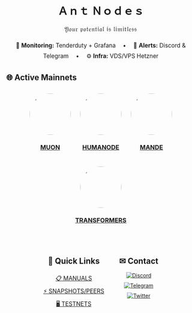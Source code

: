 <h1 align="center">Ａｎｔ Ｎｏｄｅｓ</h1>

<div align="center">
  <div style="font-size: 1.2em; letter-spacing: 1px; margin: 20px 0;">
    𝔜𝔬𝔲𝔯 𝔭𝔬𝔱𝔢𝔫𝔱𝔦𝔞𝔩 𝔦𝔰 𝔩𝔦𝔪𝔦𝔱𝔩𝔢𝔰𝔰
  </div>
  
  <div style="font-size: 1.1em; line-height: 1.8; margin-bottom: 30px;">
    <span style="margin-right: 15px;">👀 <strong>Monitoring:</strong> Tenderduty + Grafana</span> • 
    <span style="margin: 0 15px;">🔔 <strong>Alerts:</strong> Discord & Telegram</span> • 
    <span style="margin-left: 15px;">⚙️ <strong>Infra:</strong> VDS/VPS Hetzner</span>
  </div>
</div>

## 🌐 Active Mainnets
<div style="display: flex; justify-content: center; gap: 25px; flex-wrap: wrap; margin: 30px 0;">
  <div style="text-align: center;">
    <a href="https://app.muon.net/dashboard/">
      <img src="https://github.com/user-attachments/assets/369afa20-60a0-4340-b9ff-43778f8370b7" width="110" style="border-radius: 50%;">
      <h3>MUON</h3>
    </a>
  </div>
  <div style="text-align: center;">
    <a href="https://telemetry.humanode.io/#list/0xc56fa32442b2dad76f214b3ae07998e4ca09736e4813724bfb0717caae2c8bee">
      <img src="https://github.com/user-attachments/assets/3b7c6520-fd3b-4d0f-8644-8c02f069ce29" width="110" style="border-radius: 50%;">
      <h3>HUMANODE</h3>
    </a>
  </div>
  <div style="text-align: center;">
    <a href="https://portal.dymension.xyz/rollapp/mande_18071918-1/staking">
      <img src="https://github.com/user-attachments/assets/7d593264-9c9c-4c2f-8f4d-78c4f04c0e30" width="110" style="border-radius: 50%;">
      <h3>MANDE</h3>
    </a>
  </div>
  <div style="text-align: center;">
    <a href="https://explorer.tfsc.io/#/pc/ValidatorDetail?address=0x04E11563D0Fd748d3b2e4913A5911b542a785c68">
      <img src="https://github.com/user-attachments/assets/06f289a3-10e5-4e86-a326-fc95142d40a6" width="110" style="border-radius: 50%;">
      <h3>TRANSFORMERS</h3>
    </a>
  </div>
</div>

<div style="display: flex; justify-content: center; gap: 40px; margin: 40px 0; flex-wrap: wrap;">
  <div style="text-align: center;">
    <h2>🔗 Quick Links</h2>
    <div style="font-size: 1.1em; line-height: 2.2;">
      <a href="https://github.com/AntNodes/MY-MANUALS">📋 MANUALS</a><br>
      <a href="https://github.com/AntNodes/MY-SNAPSHOTS">⚡ SNAPSHOTS/PEERS</a><br>
      <a href="https://github.com/AntNodes/MY-TESTNET">🖥 TESTNETS</a>
    </div>
  </div>
  
  <div style="text-align: center;">
    <h2>✉ Contact</h2>
    <div style="display: flex; flex-direction: column; gap: 10px; align-items: center;">
      <a href="https://discord.com/users/863083870626250812">
        <img src="https://img.shields.io/badge/-Discord-5865F2?style=for-the-badge&logo=discord&logoColor=white" alt="Discord">
      </a>
      <a href="https://t.me/AntNodes">
        <img src="https://img.shields.io/badge/-Telegram-26A5E4?style=for-the-badge&logo=telegram&logoColor=white" alt="Telegram">
      </a>
      <a href="https://twitter.com/AntNodes">
        <img src="https://img.shields.io/badge/-Twitter-1DA1F2?style=for-the-badge&logo=twitter&logoColor=white" alt="Twitter">
      </a>
    </div>
  </div>
</div>
